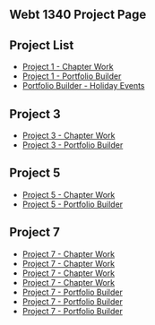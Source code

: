 ## Webt 1340 Project Page

<h2>Project List</h2>

<ul>
    <li><a href="project1/campingicons.ai">Project 1 - Chapter Work</a></li>
    <li><a href="project1/portfoliobuilder.ai">Project 1 - Portfolio Builder</a></li>
    <li><a href="project1/holidayevents.ai">Portfolio Builder - Holiday Events</a></li>
</ul>

<h2>Project 3</h2>
<ul>
    <li><a href="project3/stationery.ai">Project 3 - Chapter Work</a></li>
    <li><a href="project3/portfoliobuilder.ai">Project 3 - Portfolio Builder</a></li>
</ul>

<h2>Project 5</h2>
<ul>
    <li><a href="project5/aos-brochure.ai">Project 5 - Chapter Work</a></li>
    <li><a href="project5/thepaintedturtle.ai">Project 5 - Portfolio Builder</a></li>
</ul>

<h2>Project 7</h2>
<ul>
    <li><a href="project7/price-graph.ai">Project 7 - Chapter Work</a></li>
    <li><a href="project7/reasons-graph.ai">Project 7 - Chapter Work</a></li>
    <li><a href="project7/favorites-graph.ai">Project 7 - Chapter Work</a></li>
    <li><a href="project7/coffe-producer.ai">Project 7 - Chapter Work</a></li>
    <li><a href="project7/renewableenergy.ai">Project 7 - Portfolio Builder</a></li>
    <li><a href="project7/fuelused.ai">Project 7 - Portfolio Builder</a></li>
    <li><a href="project7/budget.ai">Project 7 - Portfolio Builder</a></li>
</ul>